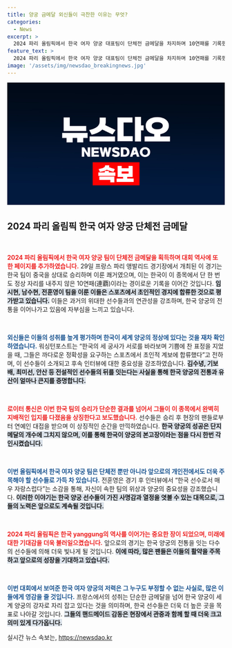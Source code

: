 ```yaml
---
title: 양궁 금메달 외신들이 극찬한 이유는 무엇?
categories:
  - News
excerpt: >
  2024 파리 올림픽에서 한국 여자 양궁 대표팀이 단체전 금메달을 차지하며 10연패를 기록했습니다! 초인적인 성취를 이룬 선수들의 감동적인 순간을 놓치지 마세요!
feature_text: >
  2024 파리 올림픽에서 한국 여자 양궁 대표팀이 단체전 금메달을 차지하며 10연패를 기록했습니다! 초인적인 성취를 이룬 선수들의 감동적인 순간을 놓치지 마세요!
image: '/assets/img/newsdao_breakingnews.jpg'
---
```


<p><img src="/assets/img/newsdao_breakingnews.jpg" alt="pcversion 속보" /></p>

<h2 data-ke-size="size26">2024 파리 올림픽 한국 여자 양궁 단체전 금메달</h2>

<p data-ke-size="size16">&nbsp;</p>

<p><b><span style="color: #ee2323;">2024 파리 올림픽에서 한국 여자 양궁 팀이 단체전 금메달을 획득하며 대회 역사에 또 한 페이지를 추가하였습니다.</span></b> 29일 프랑스 파리 앵발리드 경기장에서 개최된 이 경기는 한국 팀이 중국을 상대로 승리하며 이룬 쾌거였으며, 이는 한국이 이 종목에서 단 한 번도 정상 자리를 내주지 않은 10연패(連覇)이라는 경이로운 기록을 이어간 것입니다. <b><span style="background-color: #21538527;">임시현, 남수현, 전훈영이 팀을 이룬 이들은 스포츠에서 초인적인 경지에 합류한 것으로 평가받고 있습니다.</span></b> 이들은 과거의 위대한 선수들과의 연관성을 강조하며, 한국 양궁의 전통을 이어나가고 있음에 자부심을 느끼고 있습니다.</p>

<p data-ke-size="size16">&nbsp;</p>

<p><b><span style="color: #1a5490;">외신들은 이들의 성취를 높게 평가하며 한국이 세계 양궁의 정상에 있다는 것을 재차 확인하였습니다.</span></b> 워싱턴포스트는 “한국의 세 궁사가 서로를 바라보며 기쁨에 찬 표정을 지었을 때, 그들은 까다로운 정확성을 요구하는 스포츠에서 초인적 계보에 합류했다”고 전하며, 이 선수들이 소개되고 후속 인터뷰에 대한 중요성을 강조하였습니다. <b><span style="background-color: #21538527;">김수녕, 기보배, 최미선, 안산 등 전설적인 선수들의 뒤를 잇는다는 사실을 통해 한국 양궁의 전통과 유산이 얼마나 큰지를 증명합니다.</span></b></p>

<p data-ke-size="size16">&nbsp;</p>

<p><b><span style="color: #ee2323;">로이터 통신은 이번 한국 팀의 승리가 단순한 결과를 넘어서 그들이 이 종목에서 완벽히 지배적인 입지를 다졌음을 상징한다고 보도했습니다.</span></b> 선수들은 승리 후 현장의 팬들로부터 연예인 대접을 받으며 이 상징적인 순간을 만끽하였습니다. <b><span style="background-color: #21538527;">한국 양궁의 성공은 단지 메달의 개수에 그치지 않으며, 이를 통해 한국이 양궁의 본고장이라는 점을 다시 한번 각인시켰습니다.</span></b></p>

<p data-ke-size="size16">&nbsp;</p>

<p><b><span style="color: #1a5490;">이번 올림픽에서 한국 여자 양궁 팀은 단체전 뿐만 아니라 앞으로의 개인전에서도 더욱 주목해야 할 선수들로 가득 차 있습니다.</span></b> 전훈영은 경기 후 인터뷰에서 “한국 선수로서 매우 자랑스럽다”는 소감을 통해, 자신이 속한 팀의 위상과 양궁의 중요성을 강조했습니다. <b><span style="background-color: #21538527;">이러한 이야기는 한국 양궁 선수들이 가진 사명감과 열정을 엿볼 수 있는 대목으로, 그들의 노력은 앞으로도 계속될 것입니다.</span></b></p>

<p data-ke-size="size16">&nbsp;</p>

<p><b><span style="color: #ee2323;">2024 파리 올림픽은 한국 yanggung의 역사를 이어가는 중요한 장이 되었으며, 미래에 대한 기대감을 더욱 불러일으켰습니다.</span></b> 앞으로의 경기는 한국 양궁의 전통을 잇는 다수의 선수들에 의해 더욱 빛나게 될 것입니다. <b><span style="background-color: #21538527;">이에 따라, 많은 팬들은 이들의 활약을 주목하고 앞으로의 성장을 기대하고 있습니다.</span></b></p>

<p data-ke-size="size16">&nbsp;</p>

<p><b><span style="color: #1a5490;">이번 대회에서 보여준 한국 여자 양궁의 저력은 그 누구도 부정할 수 없는 사실로, 많은 이들에게 영감을 줄 것입니다.</span></b> 프랑스에서의 성취는 단순한 금메달을 넘어 한국 양궁이 세계 양궁의 강자로 자리 잡고 있다는 것을 의미하며, 한국 선수들은 더욱 더 높은 곳을 목표로 나아갈 것입니다. <b><span style="background-color: #21538527;">그들의 핸드메이드 감동은 현장에서 관중과 함께 할 때 더욱 크고 의미 있게 다가옵니다.</span></b></p>
실시간 뉴스 속보는, <a href="https://newsdao.kr" rel="dofollow">https://newsdao.kr</a>


